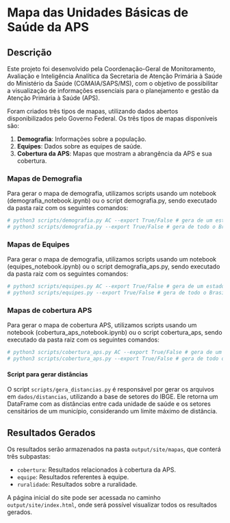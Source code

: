 # Mapa das Unidades Básicas de Saúde da APS

## Descrição

Este projeto foi desenvolvido pela Coordenação-Geral de Monitoramento, Avaliação e Inteligência Analítica da Secretaria de Atenção Primária à Saúde do Ministério da Saúde (CGMAIA/SAPS/MS), com o objetivo de possibilitar a visualização de informações essenciais para o planejamento e gestão da Atenção Primária à Saúde (APS). 

Foram criados três tipos de mapas, utilizando dados abertos disponibilizados pelo Governo Federal. Os três tipos de mapas disponíveis são:

1. **Demografia**: Informações sobre a população.
2. **Equipes**: Dados sobre as equipes de saúde.
3. **Cobertura da APS**: Mapas que mostram a abrangência da APS e sua cobertura.

### Mapas de Demografia

Para gerar o mapa de demografia, utilizamos scripts usando um notebook (demografia_notebook.ipynb) ou o script demografia.py, sendo executado da pasta raiz com os seguintes comandos:

``` python
# python3 scripts/demografia.py AC --export True/False # gera de um estado específico
# python3 scripts/demografia.py --export True/False # gera de todo o Brasil
```

### Mapas de Equipes

Para gerar o mapa de demografia, utilizamos scripts usando um notebook (equipes_notebook.ipynb) ou o script demografia_aps.py, sendo executado da pasta raiz com os seguintes comandos:

``` python
# python3 scripts/equipes.py AC --export True/False # gera de um estado específico
# python3 scripts/equipes.py --export True/False # gera de todo o Brasil
```

### Mapas de cobertura APS

Para gerar o mapa de cobertura APS, utilizamos scripts usando um notebook (cobertura_aps_notebook.ipynb) ou o script cobertura_aps, sendo executado da pasta raiz com os seguintes comandos:

``` python
# python3 scripts/cobertura_aps.py AC --export True/False # gera de um estado específico
# python3 scripts/cobertura_aps.py --export True/False # gera de todo o Brasil
```
#### Script para gerar distâncias

O script `scripts/gera_distancias.py` é responsável por gerar os arquivos em `dados/distancias`, utilizando a base de setores do IBGE. Ele retorna um DataFrame com as distâncias entre cada unidade de saúde e os setores censitários de um município, considerando um limite máximo de distância.

## Resultados Gerados

Os resultados serão armazenados na pasta `output/site/mapas`, que conterá três subpastas:

- `cobertura`: Resultados relacionados à cobertura da APS.
- `equipe`: Resultados referentes à equipe.
- `ruralidade`: Resultados sobre a ruralidade.

A página inicial do site pode ser acessada no caminho `output/site/index.html`, onde será possível visualizar todos os resultados gerados.
